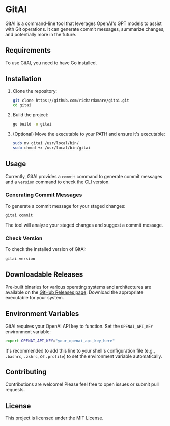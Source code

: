 # GitAI

GitAI is a command-line tool that leverages OpenAI's GPT models to assist with Git operations. It can generate commit messages, summarize changes, and potentially more in the future.

## Requirements

To use GitAI, you need to have Go installed.

## Installation

1.  Clone the repository:
    ```bash
    git clone https://github.com/richardamare/gitai.git
    cd gitai
    ```
2.  Build the project:
    ```bash
    go build -o gitai
    ```
3.  (Optional) Move the executable to your PATH and ensure it's executable:
    ```bash
    sudo mv gitai /usr/local/bin/
    sudo chmod +x /usr/local/bin/gitai
    ```

## Usage

Currently, GitAI provides a `commit` command to generate commit messages and a `version` command to check the CLI version.

### Generating Commit Messages

To generate a commit message for your staged changes:

```bash
gitai commit
```

The tool will analyze your staged changes and suggest a commit message.

### Check Version

To check the installed version of GitAI:

```bash
gitai version
```

## Downloadable Releases

Pre-built binaries for various operating systems and architectures are available on the [GitHub Releases page](https://github.com/richardamare/gitai/releases). Download the appropriate executable for your system.

## Environment Variables

GitAI requires your OpenAI API key to function. Set the `OPENAI_API_KEY` environment variable:

```bash
export OPENAI_API_KEY="your_openai_api_key_here"
```

It's recommended to add this line to your shell's configuration file (e.g., `.bashrc`, `.zshrc`, or `.profile`) to set the environment variable automatically.

## Contributing

Contributions are welcome! Please feel free to open issues or submit pull requests.

## License

This project is licensed under the MIT License.
